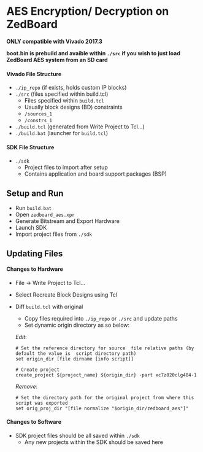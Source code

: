 # AES Encryption/ Decryption on ZedBoard

**ONLY compatible with Vivado 2017.3**

**boot.bin is prebuild and avaible within `./src` if you wish to just load ZedBoard AES system from an SD card**

#### Vivado File Structure
* `./ip_repo` (if exists, holds custom IP blocks)
* `./src` (files specified within build.tcl)
  *  Files specified within `build.tcl`
  *  Usually block designs (BD) constraints
  *  `/sources_1`
  *  `/constrs_1`
* `./build.tcl` (generated from Write Project to Tcl...)
* `./build.bat` (launcher for `build.tcl`)

#### SDK File Structure
* `./sdk`
  * Project files to import after setup 
  * Contains application and board support packages (BSP)

## Setup and Run
* Run `build.bat`
* Open `zedboard_aes.xpr`
* Generate Bitstream and Export Hardware
* Launch SDK
* Import project files from `./sdk`

## Updating Files

#### Changes to Hardware
* File -> Write Project to Tcl…
* Select Recreate Block Designs using Tcl
* Diff `build.tcl` with original
  * Copy files required into `./ip_repo` or `./src` and update paths
  * Set dynamic origin directory as so below: 

   *Edit*:
   ```
   # Set the reference directory for source  file relative paths (by default the value is  script directory path)
   set origin_dir [file dirname [info script]]
   ```
   ```
   # Create project
   create_project ${project_name} ${origin_dir} -part xc7z020clg484-1
   ```
   *Remove*:
   ```
   # Set the directory path for the original project from where this script was exported
   set orig_proj_dir "[file normalize "$origin_dir/zedboard_aes"]"
   ```

#### Changes to Software
* SDK project files should be all saved within `./sdk`
  * Any new projects within the SDK should be saved here 
